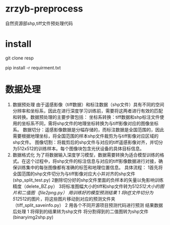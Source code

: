 # zrzyb-preprocess
自然资源部shp,tiff文件预处理代码
# install
git clone resp


pip install -r requirment.txt


# 数据处理
1. 数据预处理
由于遥感影像（tiff数据）和标注数据（shp文件）具有不同的空间分辨率和坐标系，因此在进行深度学习训练前，需要将这两者进行有效的匹配和转换。数据预处理的主要步骤包括：
坐标系转换：tiff数据和shp标注文件使用的坐标系不同，需将shp文件的地理坐标转换为与tiff影像对应的图像坐标系。
数据切分：遥感影像数据是分幅存储的，而标注数据是全国范围的，因此需要根据地理坐标，将全国范围的样本shp文件裁剪为与tiff影像对应区域的shp文件。
图像切割：将裁剪后的shp文件与对应的tiff遥感影像对齐，并切分为512x512的训练样本。每个图像块包含光伏设备的具体目标信息。
2. 数据格式化
为了将数据输入深度学习模型，数据需要转换为适合模型训练的格式。在这个过程中，将shp文件的标注信息与对应的tiff影像数据进行对接，确保训练集中的每张图像都有准确的标签和地理位置信息。
具体流程：
1首先将全国范围的shp文件切分为与tiff影像对应大小并对齐的shp文件(shp_split_test.py)
2删除切分好的shp文件里面的负样本的矢量以免影响训练精度（delete_BZ.py）
3将标准图幅大小的tiff和shp文件转为512*512大小的图片和二值图（file2png.py）
用训练好的模型预测结果
1 将tiff文件切分为512*512的图片，将这些图片移动到对应的预测文件夹（tiff_split_saveinfo.py）
2 用各个不同开源项目预测代码进行预测
结果数据后处理
1 将得到的结果转为shp文件
将分割得到的二值图转为shp文件(binaryimg2shp.py)
